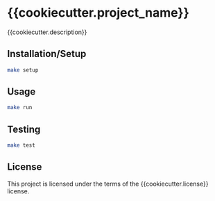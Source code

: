 # {{cookiecutter.project_name}}

{{cookiecutter.description}}

## Installation/Setup

```bash
make setup
```

## Usage

```bash
make run
```

## Testing

```bash
make test
```

## License

This project is licensed under the terms of the {{cookiecutter.license}} license.
